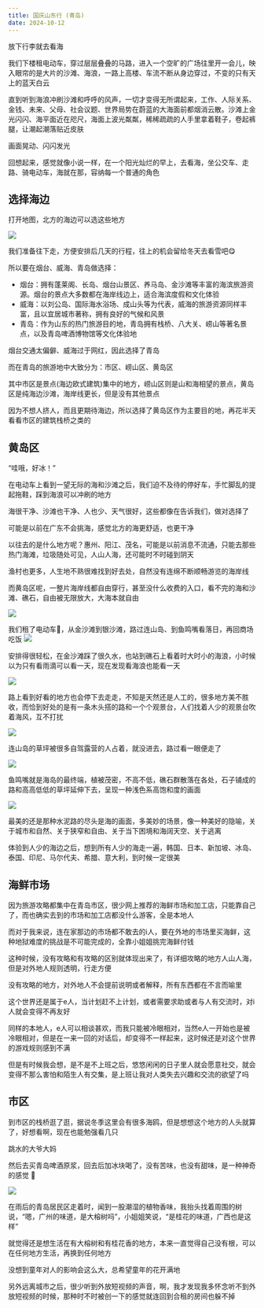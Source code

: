 ```yaml
---
title: 国庆山东行 (青岛)
date: 2024-10-12
---
```


放下行李就去看海

我们下楼租电动车，穿过层层叠叠的马路，进入一个空旷的广场往里开一会儿，映入眼帘的是大片的沙滩、海浪，一路上高楼、车流不断从身边穿过，不变的只有天上的蓝天白云

直到听到海浪冲刷沙滩和呼呼的风声，一切才变得无所谓起来，工作、人际关系、金钱、未来、父母、社会议题、世界局势在蔚蓝的大海面前都烟消云散。沙滩上金光闪闪、海平面近在咫尺，海面上波光粼粼，稀稀疏疏的人手里拿着鞋子，卷起裤腿，让潮起潮落贴近皮肤

画面晃动、闪闪发光

回想起来，感觉就像小说一样，在一个阳光灿烂的早上，去看海，坐公交车、走路、骑电动车，海就在那，容纳每一个普通的角色

## 选择海边

打开地图，北方的海边可以选这些地方

![](https://kingan-md-img.oss-cn-guangzhou.aliyuncs.com/blog/20241012131635370.png?x-oss-process=image/format,webp)

我们准备往下走，方便安排后几天的行程，往上的机会留给冬天去看雪吧😋

所以要在烟台、威海、青岛做选择：

- 烟台：拥有蓬莱阁、长岛、烟台山景区、养马岛、金沙滩等丰富的海滨旅游资源。烟台的景点大多数都在海岸线边上，适合海滨度假和文化体验
- 威海：以刘公岛、国际海水浴场、成山头等为代表，威海的旅游资源同样丰富，且以宜居城市著称，拥有良好的气候和风景
- 青岛：作为山东的热门旅游目的地，青岛拥有栈桥、八大关、崂山等著名景点，以及青岛啤酒博物馆等文化体验地

烟台交通太偏僻、威海过于网红，因此选择了青岛

而在青岛的旅游地中大致分为：市区、崂山区、黄岛区

其中市区是景点(海边欧式建筑)集中的地方，崂山区则是山和海相望的景点，黄岛区是纯海边沙滩，海岸线更长，但是没有其他景点

因为不想人挤人，而且更期待海边，所以选择了黄岛区作为主要目的地，再花半天看看市区的建筑栈桥之类的

## 黄岛区

“哇哦，好冰！”

在电动车上看到一望无际的海和沙滩之后，我们迫不及待的停好车，手忙脚乱的提起拖鞋，踩到海浪可以冲刷的地方

海很干净、沙滩也干净、人也少、天气很好，这些都像在告诉我们，做对选择了

可能是以前在广东不会挑海，感觉北方的海更舒适，也更干净

以往去的是什么地方呢？惠州、阳江、茂名，可能是以前消息不流通，只能去那些热门海滩，垃圾随处可见，人山人海，还可能时不时碰到阴天

渔村也更多，人生地不熟很难找到好去处，自然没有连绵不断顺畅游览的海岸线

而黄岛区呢，一整片海岸线都自由穿行，甚至没什么收费的入口，看不完的海和沙滩、礁石，自由被无限放大，大海本就自由

![](https://kingan-md-img.oss-cn-guangzhou.aliyuncs.com/blog/20241012162741233.png?x-oss-process=image/format,webp/resize,w_640)

我们租了电动车🛵，从金沙滩到银沙滩，路过连山岛、到鱼鸣嘴看落日，再回商场吃饭
![](https://kingan-md-img.oss-cn-guangzhou.aliyuncs.com/blog/20241012170124711.jpeg?x-oss-process=image/format,webp)

安排得很轻松，在金沙滩踩了很久水，也站到礁石上看着时大时小的海浪，小时候以为只有看雨滴可以看一天，现在发现看海浪也能看一天

![](https://kingan-md-img.oss-cn-guangzhou.aliyuncs.com/blog/20241012170404884.png?x-oss-process=image/format,webp)

路上看到好看的地方也会停下去走走，不知是天然还是人工的，很多地方美不胜收，而恰到好处的是有一条木头搭的路和一个个观景台，人们找着人少的观景台吹着海风，互不打扰

![](https://kingan-md-img.oss-cn-guangzhou.aliyuncs.com/blog/20241012170115581.jpeg?x-oss-process=image/format,webp)

连山岛的草坪被很多自驾露营的人占着，就没进去，路过看一眼便走了

![](https://kingan-md-img.oss-cn-guangzhou.aliyuncs.com/blog/20241012170100033.jpg?x-oss-process=image/format,webp)

鱼鸣嘴就是海岛的最终端，植被茂密，不高不低，礁石群散落在各处，石子铺成的路和高高低低的草坪延伸下去，呈现一种浅色系高饱和度的画面

![](https://kingan-md-img.oss-cn-guangzhou.aliyuncs.com/blog/20241012172105543.jpeg?x-oss-process=image/format,webp)

最美的还是那种水泥路的尽头是海的画面，多美妙的场景，像一种美好的隐喻，关于城市和自然、关于狭窄和自由、关于当下困境和海阔天空、关于逃离

体验到人少的海边之后，想到所有人少的海走一遍，韩国、日本、新加坡、冰岛、泰国、印尼、马尔代夫、希腊、意大利，到时候一定很美

## 海鲜市场

因为旅游攻略都集中在青岛市区，很少网上推荐的海鲜市场和加工店，只能靠自己了，而也确实去到的市场和加工店都没什么游客，全是本地人

而对于我来说，连在家那边的市场都不敢去的i人，要在外地的市场里买海鲜，这种地狱难度的挑战是不可能完成的，全靠小姐姐挑完海鲜付钱

这种时候，没有攻略和有攻略的区别就体现出来了，有详细攻略的地方人山人海，但是对外地人规则透明，行走方便

没有攻略的地方，对外地人不会提前说明或者解释，所有东西都在不言而喻里

这个世界还是属于e人，当计划赶不上计划，或者需要求助或者与人有交流时，对i人就会变得不再友好

同样的本地人，e人可以相谈甚欢，而我只能被冷眼相对，当然e人一开始也是被冷眼相对，但是在一来一回的对话后，却变得不一样起来，这时候还是对这个世界的游戏规则感到不满

但是有时候我会想，是不是不上班之后，悠悠闲闲的日子里人就会愿意社交，就会变得不那么害怕和陌生人有交集，是上班让我对人类失去兴趣和交流的欲望了吗

## 市区

到市区的栈桥逛了逛，据说冬季这里会有很多海鸥，但是想想这个地方的人头就算了，好想看啊，现在也能勉强看几只

跳水的大爷大妈

然后去买青岛啤酒原浆，回去后加冰块喝了，没有苦味，也没有甜味，是一种神奇的感觉 🤔

![](https://kingan-md-img.oss-cn-guangzhou.aliyuncs.com/blog/20241012175332787.jpeg?x-oss-process=image/format,webp/resize,w_640)

在雨后的青岛居民区走着时，闻到一股潮湿的植物香味，我抬头找着周围的树说，“嗯，广州的味道，是大榕树吗”，小姐姐笑说，“是桂花的味道，广西也是这样”

就觉得还是想生活在有大榕树和有桂花香的地方，本来一直觉得自己没有根，可以在任何地方生活，再换到任何地方

没想到童年对人的影响会这么大，总希望童年的花开满地

另外远离城市之后，很少听到外放短视频的声音，啊，我才发现我多怀念听不到外放短视频的时候，那种时不时被创一下的感觉就连回到合租的房间也躲不掉

